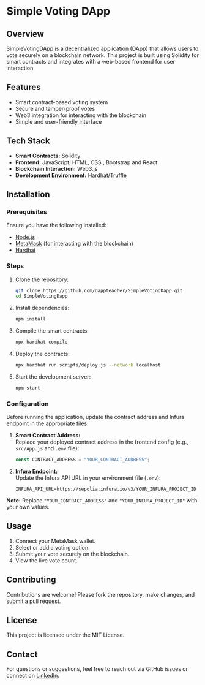 # Simple Voting DApp

## Overview
SimpleVotingDApp is a decentralized application (DApp) that allows users to vote securely on a blockchain network. This project is built using Solidity for smart contracts and integrates with a web-based frontend for user interaction.

## Features
- Smart contract-based voting system
- Secure and tamper-proof votes
- Web3 integration for interacting with the blockchain
- Simple and user-friendly interface

## Tech Stack
- **Smart Contracts:** Solidity
- **Frontend:** JavaScript, HTML, CSS , Bootstrap and React
- **Blockchain Interaction:** Web3.js
- **Development Environment:** Hardhat/Truffle

## Installation

### Prerequisites
Ensure you have the following installed:
- [Node.js](https://nodejs.org/)
- [MetaMask](https://metamask.io/) (for interacting with the blockchain)
- [Hardhat](https://hardhat.org/)

### Steps
1. Clone the repository:
   ```sh
   git clone https://github.com/dappteacher/SimpleVotingDapp.git
   cd SimpleVotingDapp
   ```
2. Install dependencies:
   ```sh
   npm install
   ```
3. Compile the smart contracts:
   ```sh
   npx hardhat compile
   ```
4. Deploy the contracts:
   ```sh
   npx hardhat run scripts/deploy.js --network localhost
   ```
5. Start the development server:
   ```sh
   npm start
   ```
### **Configuration**
Before running the application, update the contract address and Infura endpoint in the appropriate files:

1. **Smart Contract Address:**  
   Replace your deployed contract address in the frontend config (e.g., `src/App.js` and `.env` file):
   ```js
   const CONTRACT_ADDRESS = "YOUR_CONTRACT_ADDRESS";
   ```

2. **Infura Endpoint:**  
   Update the Infura API URL in your environment file (`.env`):
   ```
   INFURA_API_URL=https://sepolia.infura.io/v3/YOUR_INFURA_PROJECT_ID
   ```

**Note:** Replace `"YOUR_CONTRACT_ADDRESS"` and `"YOUR_INFURA_PROJECT_ID"` with your own values.

## Usage
1. Connect your MetaMask wallet.
2. Select or add a voting option.
3. Submit your vote securely on the blockchain.
4. View the live vote count.

## Contributing
Contributions are welcome! Please fork the repository, make changes, and submit a pull request.

## License
This project is licensed under the MIT License.

## Contact
For questions or suggestions, feel free to reach out via GitHub issues or connect on [LinkedIn](https://www.linkedin.com/in/dappteacher/).

